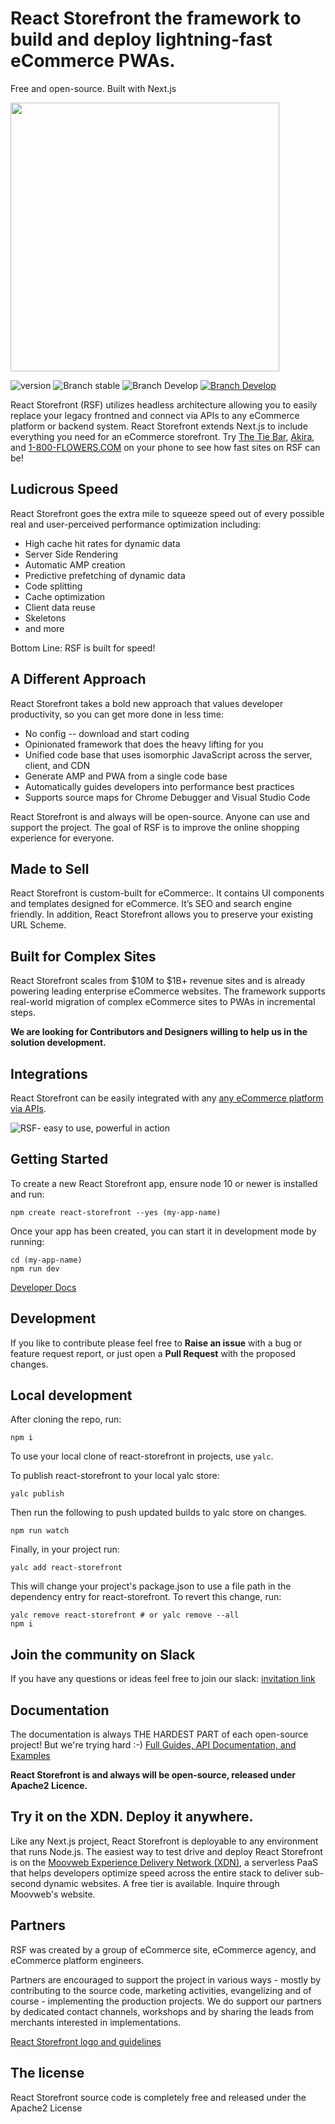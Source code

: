 # React Storefront the framework to build and deploy lightning-fast eCommerce PWAs.

Free and open-source. Built with Next.js

<img src="https://raw.githubusercontent.com/storefront-foundation/react-storefront/55aa994e3e5d40a2ebaa7b3ecd4c3423c703e72d/RSF%20Logo%20trans.png" width="430px" ></img>

![version](https://img.shields.io/badge/node-v8.x-blue.svg)
![Branch stable](https://img.shields.io/badge/stable%20branch-master-blue.svg)
![Branch Develop](https://img.shields.io/badge/dev%20branch-develop-blue.svg)
<a href="https://react-storefront-comm.slack.com">![Branch Develop](https://img.shields.io/badge/community%20chat-slack-FF1493.svg)</a>

React Storefront (RSF) utilizes headless architecture allowing you to easily replace your legacy frontned and connect via APIs to any eCommerce platform or backend system. React Storefront extends Next.js to include everything you need for an eCommerce storefront. Try <a href="https://www.thetiebar.com/">The Tie Bar</a>, <a href="https://www.shopakira.com/">Akira</a>, and <a href="https://pwa.www.1800flowers.com/">1-800-FLOWERS.COM</a> on your phone to see how fast sites on RSF can be!

## Ludicrous Speed

React Storefront goes the extra mile to squeeze speed out of every possible real and user-perceived performance optimization including:

- High cache hit rates for dynamic data
- Server Side Rendering
- Automatic AMP creation
- Predictive prefetching of dynamic data
- Code splitting
- Cache optimization
- Client data reuse
- Skeletons
- and more

Bottom Line: RSF is built for speed!

## A Different Approach

React Storefront takes a bold new approach that values developer productivity, so you can get more done in less time:

- No config -- download and start coding
- Opinionated framework that does the heavy lifting for you
- Unified code base that uses isomorphic JavaScript across the server, client, and CDN
- Generate AMP and PWA from a single code base
- Automatically guides developers into performance best practices
- Supports source maps for Chrome Debugger and Visual Studio Code

React Storefront is and always will be open-source. Anyone can use and support the project. The goal of RSF is to improve the online shopping experience for everyone.

## Made to Sell

React Storefront is custom-built for eCommerce:. It contains UI components and templates designed for eCommerce. It’s SEO and search engine friendly. In addition, React Storefront allows you to preserve your existing URL Scheme.

## Built for Complex Sites

React Storefront scales from $10M to $1B+ revenue sites and is already powering leading enterprise eCommerce websites. The framework supports real-world migration of complex eCommerce sites to PWAs in incremental steps.

**We are looking for Contributors and Designers willing to help us in the solution development.**

## Integrations

React Storefront can be easily integrated with any [any eCommerce platform via APIs](https://docs.react-storefront.io/guides/api).

<img src="https://raw.githubusercontent.com/storefront-foundation/react-storefront/master/RSF%20power.png" alt="RSF- easy to use, powerful in action"/></a>

## Getting Started

To create a new React Storefront app, ensure node 10 or newer is installed and run:

```
npm create react-storefront --yes (my-app-name)
```

Once your app has been created, you can start it in development mode by running:

```
cd (my-app-name)
npm run dev
```

[Developer Docs](https://docs.react-storefront.io)

## Development

If you like to contribute please feel free to **Raise an issue** with a bug or feature request report, or just open a **Pull Request** with the proposed changes.

## Local development

After cloning the repo, run:

```
npm i
```

To use your local clone of react-storefront in projects, use `yalc`.

To publish react-storefront to your local yalc store:

```
yalc publish
```

Then run the following to push updated builds to yalc store on changes.

```
npm run watch
```

Finally, in your project run:

```
yalc add react-storefront
```

This will change your project's package.json to use a file path in the dependency entry for react-storefront. To revert this change, run:

```
yalc remove react-storefront # or yalc remove --all
npm i
```

## Join the community on Slack

If you have any questions or ideas feel free to join our slack: [invitation link](https://react-storefront-comm.slack.com/)

## Documentation

The documentation is always THE HARDEST PART of each open-source project! But we're trying hard :-)
[Full Guides, API Documentation, and Examples](https://docs.react-storefront.io/)

**React Storefront is and always will be open-source, released under Apache2 Licence.**

## Try it on the XDN. Deploy it anywhere.

Like any Next.js project, React Storefront is deployable to any environment that runs Node.js. The easiest way to test drive and deploy React Storefront is on the <a href="https://www.moovweb.com/products/">Moovweb Experience Delivery Network (XDN)</a>, a serverless PaaS that helps developers optimize speed across the entire stack to deliver sub-second dynamic websites. A free tier is available. Inquire through Moovweb's website.

## Partners

RSF was created by a group of eCommerce site, eCommerce agency, and eCommerce platform engineers.

Partners are encouraged to support the project in various ways - mostly by contributing to the source code, marketing activities, evangelizing and of course - implementing the production projects. We do support our partners by dedicated contact channels, workshops and by sharing the leads from merchants interested in implementations.

[React Storefront logo and guidelines](https://github.com/storefront-foundation/react-storefront/blob/master/RSF%20BRANDGUIDE%20JPG.pdf)

## The license

React Storefront source code is completely free and released under the Apache2 License
